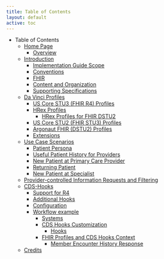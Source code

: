 ```yaml
---
title: Table of Contents
layout: default
active: toc
---
```


* Table of Contents
    * <a href="Home_Page.html">Home Page</a>
        * <a href="Overview.html">Overview</a>
    * <a href="Introduction.html">Introduction</a>
        * <a href="Implementation_Guide_Scope.html">Implementation Guide Scope</a>
        * <a href="Conventions.html">Conventions</a>
        * <a href="FHIR.html">FHIR</a>
        * <a href="Content_and_Organization.html">Content and Organization</a>
        * <a href="Supporting_Specifications.html">Supporting Specifications</a>
    * <a href="Da_Vinci_Profiles.html">Da Vinci Profiles</a>
        * <a href="US_Core_STU3_(FHIR_R4)_Profiles.html">US Core STU3 (FHIR R4) Profiles</a>
        * <a href="HRex_Profiles.html">HRex Profiles</a>
            * <a href="HRex_Profiles_for_FHIR_DSTU2_.html">HRex Profiles for FHIR DSTU2 </a>
        * <a href="US_Core_STU2_(FHIR_STU3)_Profiles.html">US Core STU2 (FHIR STU3) Profiles</a>
        * <a href="Argonaut_FHIR_(DSTU2)_Profiles.html">Argonaut FHIR (DSTU2) Profiles</a>
        * <a href="Extensions.html">Extensions</a>
    * <a href="Use_Case_Scenarios.html">Use Case Scenarios</a>
        * <a href="Patient_Persona.html">Patient Persona</a>
        * <a href="Useful_Patient_History_for_Providers.html">Useful Patient History for Providers</a>
        * <a href="New_Patient_at_Primary_Care_Provider.html">New Patient at Primary Care Provider</a>
        * <a href="Returning_Patient.html">Returning Patient</a>
        * <a href="New_Patient_at_Specialist.html">New Patient at Specialist</a>
    * <a href="Provider-controlled_Information_Requests_and_Filtering.html">Provider-controlled Information Requests and Filtering</a>
    * <a href="CDS-Hooks.html">CDS-Hooks</a>
        * <a href="Support_for_R4.html">Support for R4</a>
        * <a href="Additional_Hooks.html">Additional Hooks</a>
        * <a href="Configuration.html">Configuration</a>
        * <a href="Workflow_example.html">Workflow example</a>
            * <a href="Systems.html">Systems</a>
            * <a href="CDS_Hooks_Customization.html">CDS Hooks Customization</a>
                * <a href="Hooks.html">Hooks</a>
            * <a href="FHIR_Profiles_and_CDS_Hooks_Context.html">FHIR Profiles and CDS Hooks Context</a>
                * <a href="Member_Encounter_History_Response.html">Member Encounter History Response</a>
    * <a href="Credits.html">Credits</a>
